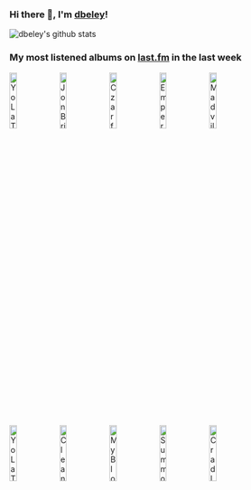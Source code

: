 ### Hi there 👋, I'm [dbeley](https://dbeley.ovh/en)!

![dbeley's github stats](https://github-readme-stats.vercel.app/api?username=dbeley)

### My most listened albums on [last.fm](https://www.last.fm/user/d_beley) in the last week

[<img src='https://lastfm.freetls.fastly.net/i/u/300x300/8f3c6733192de9de29b906f9e4044ed5.jpg' width='16%' height='16%' alt='Yo La Tengo - There’s A Riot Going On'>](https://www.last.fm/music/yo%2bla%2btengo/there%25e2%2580%2599s%2ba%2briot%2bgoing%2bon)&nbsp;
[<img src='https://lastfm.freetls.fastly.net/i/u/300x300/2f5e69a453d0478b647602b9d5d96bdc.jpg' width='16%' height='16%' alt='Jon Brion - Le grand bain (Musique originale du film)'>](https://www.last.fm/music/jon%2bbrion/le%2bgrand%2bbain%2b%2528musique%2boriginale%2bdu%2bfilm%2529)&nbsp;
[<img src='https://lastfm.freetls.fastly.net/i/u/300x300/639e2c0041ebfb3f620e1d495e104d95.jpg' width='16%' height='16%' alt='Czarface - Super What?'>](https://www.last.fm/music/czarface/super%2bwhat%253f)&nbsp;
[<img src='https://lastfm.freetls.fastly.net/i/u/300x300/800225021bfc8c56a3b5ba086a6441aa.jpg' width='16%' height='16%' alt='Emperor - In the Nightside Eclipse'>](https://www.last.fm/music/emperor/in%2bthe%2bnightside%2beclipse)&nbsp;
[<img src='https://lastfm.freetls.fastly.net/i/u/300x300/2081b8ad6ae8d40db032d0380cb9d2bc.png' width='16%' height='16%' alt='Madvillain - Madvillainy'>](https://www.last.fm/music/madvillain/madvillainy)&nbsp;
<br>
[<img src='https://lastfm.freetls.fastly.net/i/u/300x300/a073ac85e2fb427e99cb2d154af8935b.png' width='16%' height='16%' alt='Yo La Tengo - I Can Hear the Heart Beating as One'>](https://www.last.fm/music/yo%2bla%2btengo/i%2bcan%2bhear%2bthe%2bheart%2bbeating%2bas%2bone)&nbsp;
[<img src='https://lastfm.freetls.fastly.net/i/u/300x300/46f9ef3c98664b9713beda8c926352a1.jpg' width='16%' height='16%' alt='Cleaners From Venus - Midnight Cleaners'>](https://www.last.fm/music/cleaners%2bfrom%2bvenus/midnight%2bcleaners)&nbsp;
[<img src='https://lastfm.freetls.fastly.net/i/u/300x300/3eeab4c8fbcf48bec87d1b47ce79b4da.png' width='16%' height='16%' alt='My Bloody Valentine - Tremolo'>](https://www.last.fm/music/my%2bbloody%2bvalentine/tremolo)&nbsp;
[<img src='https://lastfm.freetls.fastly.net/i/u/300x300/bf67a5cca1cabbccf63b9c6ff5eceb08.jpg' width='16%' height='16%' alt='Summoning - Dol Guldur'>](https://www.last.fm/music/summoning/dol%2bguldur)&nbsp;
[<img src='https://lastfm.freetls.fastly.net/i/u/300x300/0dad13de77d646c153e49c55424402f5.jpg' width='16%' height='16%' alt='Cradle of Filth - Dusk and Her Embrace'>](https://www.last.fm/music/cradle%2bof%2bfilth/dusk%2band%2bher%2bembrace)&nbsp;
<br>

